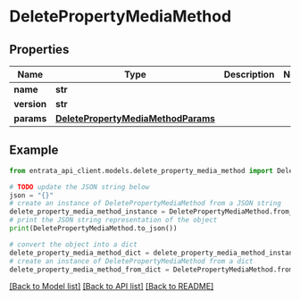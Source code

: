 # DeletePropertyMediaMethod


## Properties

Name | Type | Description | Notes
------------ | ------------- | ------------- | -------------
**name** | **str** |  | 
**version** | **str** |  | 
**params** | [**DeletePropertyMediaMethodParams**](DeletePropertyMediaMethodParams.md) |  | 

## Example

```python
from entrata_api_client.models.delete_property_media_method import DeletePropertyMediaMethod

# TODO update the JSON string below
json = "{}"
# create an instance of DeletePropertyMediaMethod from a JSON string
delete_property_media_method_instance = DeletePropertyMediaMethod.from_json(json)
# print the JSON string representation of the object
print(DeletePropertyMediaMethod.to_json())

# convert the object into a dict
delete_property_media_method_dict = delete_property_media_method_instance.to_dict()
# create an instance of DeletePropertyMediaMethod from a dict
delete_property_media_method_from_dict = DeletePropertyMediaMethod.from_dict(delete_property_media_method_dict)
```
[[Back to Model list]](../README.md#documentation-for-models) [[Back to API list]](../README.md#documentation-for-api-endpoints) [[Back to README]](../README.md)


